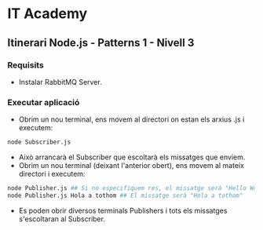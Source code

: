 # IT Academy
## Itinerari Node.js - Patterns 1 - Nivell 3

### Requisits
- Instalar RabbitMQ Server.

### Executar aplicació
- Obrim un nou terminal, ens movem al directori on estan els arxius .js i executem:
```bash
node Subscriber.js
```
- Això arrancarà el Subscriber que escoltarà els missatges que enviem.
- Obrim un nou terminal (deixant l'anterior obert), ens movem al mateix directori i executem:
```bash
node Publisher.js ## Si no especifiquem res, el missatge serà "Hello World!"
node Publisher.js Hola a tothom ## El missatge serà "Hola a tothom"
```
- Es poden obrir diversos terminals Publishers i tots els missatges s'escoltaran al Subscriber.